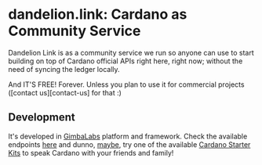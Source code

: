 # dandelion.link: Cardano as Community Service

Dandelion Link is as a community service we run so anyone can use to start building on top of Cardano official APIs right here, right now; without the need of syncing the ledger locally.

And IT'S FREE! Forever. Unless you plan to use it for commercial projects ([contact us][contact-us] for that :)

## Development

It's developed in [GimbaLabs][gimbalabs] platform and framework. Check the available endpoints [here][gimbalabs-opensource-apis] and dunno, [maybe][workshopmaybe], try one of the available [Cardano Starter Kits][gimbalabs-csk002] to speak Cardano with your friends and family!

[gimbalabs]: https://gimbalabs.com
[gimbalabs-opensource-apis]: https://gimbalabs.com/#/open-source-apis
[gimbalabs-csk002]: https://gimbalabs.com/#/cardano-starter-kits/002
[workshopmaybe]: https://workshopmaybe.com/
[contact-dandelion]: mailto:admin@dandelion.link
